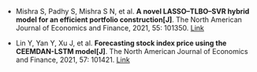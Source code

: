 * Mishra S, Padhy S, Mishra S N, et al. <b>A novel LASSO–TLBO–SVR hybrid model for an efficient portfolio construction[J]</b>. The North American Journal of Economics and Finance, 2021, 55: 101350. [Link](https://www.sciencedirect.com/science/article/pii/S1062940820302333)

* Lin Y, Yan Y, Xu J, et al. <b>Forecasting stock index price using the CEEMDAN-LSTM model[J]</b>. The North American Journal of Economics and Finance, 2021, 57: 101421. [Link](https://www.sciencedirect.com/science/article/pii/S1062940821000553)
